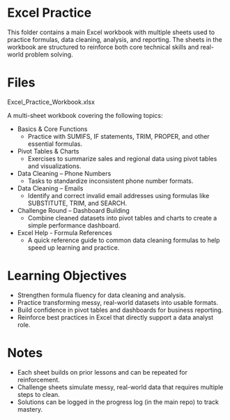 # Excel Practice

This folder contains a main Excel workbook with multiple sheets used to practice formulas, data cleaning, analysis, and reporting. The sheets in the workbook are structured to reinforce both core technical skills and real-world problem solving.

# Files

Excel_Practice_Workbook.xlsx

A multi-sheet workbook covering the following topics:

- Basics & Core Functions
  - Practice with SUMIFS, IF statements, TRIM, PROPER, and other essential formulas.
- Pivot Tables & Charts
  - Exercises to summarize sales and regional data using pivot tables and visualizations.
- Data Cleaning – Phone Numbers
  - Tasks to standardize inconsistent phone number formats.
- Data Cleaning – Emails
  - Identify and correct invalid email addresses using formulas like SUBSTITUTE, TRIM, and SEARCH.
- Challenge Round – Dashboard Building
  - Combine cleaned datasets into pivot tables and charts to create a simple performance dashboard.
- Excel Help - Formula References
  - A quick reference guide to common data cleaning formulas to help speed up learning and practice. 

# Learning Objectives

- Strengthen formula fluency for data cleaning and analysis.
- Practice transforming messy, real-world datasets into usable formats.
- Build confidence in pivot tables and dashboards for business reporting.
- Reinforce best practices in Excel that directly support a data analyst role.

# Notes

- Each sheet builds on prior lessons and can be repeated for reinforcement.
- Challenge sheets simulate messy, real-world data that requires multiple steps to clean.
- Solutions can be logged in the progress log (in the main repo) to track mastery.

